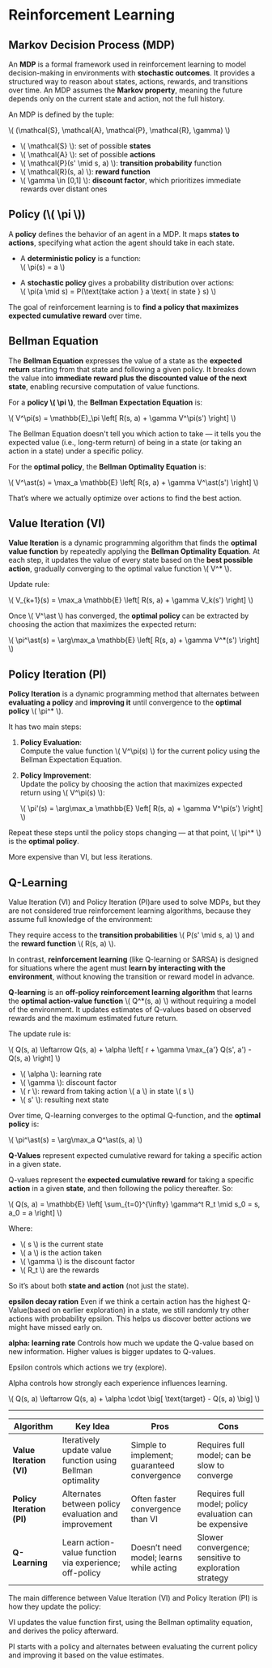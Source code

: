 # **Reinforcement Learning**

## **Markov Decision Process (MDP)**

An **MDP** is a formal framework used in reinforcement learning to model decision-making in environments with **stochastic outcomes**. It provides a structured way to reason about states, actions, rewards, and transitions over time. An MDP assumes the **Markov property**, meaning the future depends only on the current state and action, not the full history.

An MDP is defined by the tuple:

\\(
(\mathcal{S}, \mathcal{A}, \mathcal{P}, \mathcal{R}, \gamma)
\\)

- \\( \mathcal{S} \\): set of possible **states**  
- \\( \mathcal{A} \\): set of possible **actions**  
- \\( \mathcal{P}(s' \mid s, a) \\): **transition probability**   function
- \\( \mathcal{R}(s, a) \\): **reward function**  
- \\( \gamma \in [0,1] \\): **discount factor**, which prioritizes immediate rewards over distant ones  

## **Policy (\\( \pi \\))**

A **policy** defines the behavior of an agent in a MDP. It maps **states to actions**, specifying what action the agent should take in each state.

- A **deterministic policy** is a function:  
  \\( \pi(s) = a \\)  

- A **stochastic policy** gives a probability distribution over actions:  
  \\( \pi(a \mid s) = P(\text{take action } a \text{ in state } s) \\)

The goal of reinforcement learning is to **find a policy that maximizes expected cumulative reward** over time.


## **Bellman Equation**

The **Bellman Equation** expresses the value of a state as the **expected return** starting from that state and following a given policy. It breaks down the value into **immediate reward plus the discounted value of the next state**, enabling recursive computation of value functions.

For a **policy \\( \pi \\)**, the **Bellman Expectation Equation** is:

\\(
V^\pi(s) = \mathbb{E}_\pi \left[ R(s, a) + \gamma V^\pi(s') \right]
\\)

The Bellman Equation doesn't tell you which action to take — it tells you the expected value (i.e., long-term return) of being in a state (or taking an action in a state) under a specific policy.


For the **optimal policy**, the **Bellman Optimality Equation** is:

\\( V^\ast(s) = \max_a \mathbb{E} \left[ R(s, a) + \gamma V^\ast(s') \right] \\)


That’s where we actually optimize over actions to find the best action.

## **Value Iteration (VI)**

**Value Iteration** is a dynamic programming algorithm that finds the **optimal value function** by repeatedly applying the **Bellman Optimality Equation**. At each step, it updates the value of every state based on the **best possible action**, gradually converging to the optimal value function \\( V^* \\).

Update rule:

\\(
V_{k+1}(s) = \max_a \mathbb{E} \left[ R(s, a) + \gamma V_k(s') \right]
\\)

Once \\( V^\ast \\) has converged, the **optimal policy** can be extracted by choosing the action that maximizes the expected return:

\\( \pi^\ast(s) = \arg\max_a \mathbb{E} \left[ R(s, a) + \gamma V^*(s') \right] \\)

## **Policy Iteration (PI)**

**Policy Iteration** is a dynamic programming method that alternates between **evaluating a policy** and **improving it** until convergence to the **optimal policy** \\( \pi^* \\).

It has two main steps:

1. **Policy Evaluation**:  
   Compute the value function \\( V^\pi(s) \\) for the current policy using the Bellman Expectation Equation.

2. **Policy Improvement**:  
   Update the policy by choosing the action that maximizes expected return using \\( V^\pi(s) \\):

   \\(
   \pi'(s) = \arg\max_a \mathbb{E} \left[ R(s, a) + \gamma V^\pi(s') \right]
   \\)

Repeat these steps until the policy stops changing — at that point, \\( \pi^* \\) is the **optimal policy**.


More expensive than VI, but less iterations.

## **Q-Learning**

Value Iteration (VI) and Policy Iteration (PI)are used to solve MDPs, but they are not considered true reinforcement learning algorithms, because they assume full knowledge of the environment:

They require access to the **transition probabilities** \\( P(s' \mid s, a) \\) and the **reward function** \\( R(s, a) \\).

In contrast, **reinforcement learning** (like Q-learning or SARSA) is designed for situations where the agent must **learn by interacting with the environment**, without knowing the transition or reward model in advance.

**Q-learning** is an **off-policy reinforcement learning algorithm** that learns the **optimal action-value function** \\( Q^*(s, a) \\) without requiring a model of the environment. It updates estimates of Q-values based on observed rewards and the maximum estimated future return.

The update rule is:

\\(
Q(s, a) \leftarrow Q(s, a) + \alpha \left[ r + \gamma \max_{a'} Q(s', a') - Q(s, a) \right]
\\)

- \\( \alpha \\): learning rate  
- \\( \gamma \\): discount factor  
- \\( r \\): reward from taking action \\( a \\) in state \\( s \\)  
- \\( s' \\): resulting next state

Over time, Q-learning converges to the optimal Q-function, and the **optimal policy** is:

\\(
\pi^\ast(s) = \arg\max_a Q^\ast(s, a)
\\)


**Q-Values** represent expected cumulative reward for taking a specific action in a given state.

Q-values represent the **expected cumulative reward** for taking a specific **action** in a given **state**, and then following the policy thereafter. So:

\\(
Q(s, a) = \mathbb{E} \left[ \sum_{t=0}^{\infty} \gamma^t R_t \mid s_0 = s, a_0 = a \right]
\\)

Where:
- \\( s \\) is the current state
- \\( a \\) is the action taken
- \\( \gamma \\) is the discount factor
- \\( R_t \\) are the rewards

So it’s about both **state and action** (not just the state).

**epsilon decay ration**
Even if we think a certain action has the highest Q-Value(based on earlier exploration) in a state, we still randomly try other actions with probability epsilon. This helps us discover better actions we might have missed early on.

**alpha: learning rate**
Controls how much we update the Q-value based on new information. Higher values is bigger updates to Q-values.

Epsilon controls which actions we try (explore).

Alpha controls how strongly each experience influences learning. 

\\(
Q(s, a) \leftarrow Q(s, a) + \alpha \cdot \big[ \text{target} - Q(s, a) \big]
\\)


---
| Algorithm     | Key Idea                                   | Pros                          | Cons                          |
|---------------|--------------------------------------------|-------------------------------|-------------------------------|
| **Value Iteration (VI)** | Iteratively update value function using Bellman optimality | Simple to implement; guaranteed convergence | Requires full model; can be slow to converge |
| **Policy Iteration (PI)** | Alternates between policy evaluation and improvement | Often faster convergence than VI | Requires full model; policy evaluation can be expensive |
| **Q-Learning**         | Learn action-value function via experience; off-policy | Doesn’t need model; learns while acting | Slower convergence; sensitive to exploration strategy |


The main difference between Value Iteration (VI) and Policy Iteration (PI) is how they update the policy:

VI updates the value function first, using the Bellman optimality equation, and derives the policy afterward.

PI starts with a policy and alternates between evaluating the current policy and improving it based on the value estimates.
